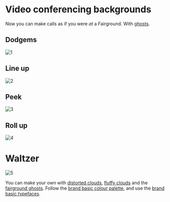 # Video conferencing backgrounds
Now you can make calls as if you were *at* a Fairground. With [ghosts](../3C-Graphics/Ghosts-Of-Centralised-Liquidity/).

## Dodgems
![1](./Dodgems-Zoom-Background.jpg)

## Line up
![2](./Line-up-Zoom-Background.jpg)

## Peek 
![3](./Peek-Zoom-Background.jpg)

## Roll up
![4](./Roll-Up!-Zoom-Background.jpg)

# Waltzer
![5](./Waltzer-Zoom-Background.jpg)

You can make your own with [distorted clouds](../3C-Graphics/Distorted-Clouds/), [fluffy clouds](../3C-Graphics/Fluffy-Clouds/) and the [fairground ghosts](../3C-Graphics/Ghosts-Of-Centralised-Liquidity/). Follow the [brand basic colour palette](../../1-Vega-Brand-Basics/1C-Colour-Palette/), and use the [brand basic typefaces](../../1-Vega-Brand-Basics/1D-Typefaces/).